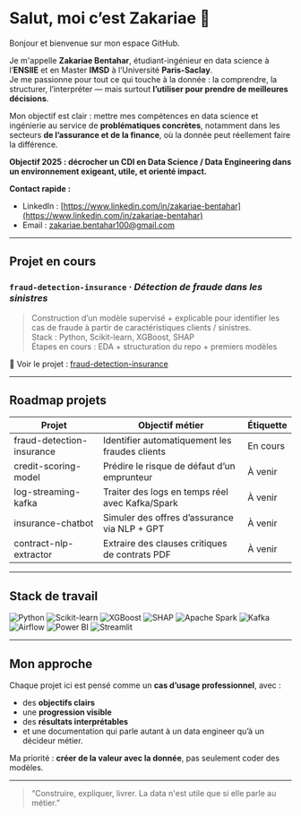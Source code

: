 # Salut, moi c’est Zakariae 👋

Bonjour et bienvenue sur mon espace GitHub.

Je m'appelle **Zakariae Bentahar**, étudiant-ingénieur en data science à l’**ENSIIE** et en Master **IMSD** à l’Université **Paris-Saclay**.  
Je me passionne pour tout ce qui touche à la donnée : la comprendre, la structurer, l’interpréter — mais surtout **l’utiliser pour prendre de meilleures décisions**.

Mon objectif est clair : mettre mes compétences en data science et ingénierie au service de **problématiques concrètes**, notamment dans les secteurs **de l’assurance et de la finance**, où la donnée peut réellement faire la différence.


 **Objectif 2025 : décrocher un CDI en Data Science / Data Engineering dans un environnement exigeant, utile, et orienté impact.**

 **Contact rapide :**  
- LinkedIn : [https://www.linkedin.com/in/zakariae-bentahar](https://www.linkedin.com/in/zakariae-bentahar)  
- Email : zakariae.bentahar100@gmail.com

---

##  Projet en cours

### `fraud-detection-insurance` · *Détection de fraude dans les sinistres*
> Construction d’un modèle supervisé + explicable pour identifier les cas de fraude à partir de caractéristiques clients / sinistres.  
> Stack : Python, Scikit-learn, XGBoost, SHAP  
> Étapes en cours : EDA + structuration du repo + premiers modèles

🔗 Voir le projet : [fraud-detection-insurance](https://github.com/ZakariaeBentahar/fraud-detection-insurance)

---

##  Roadmap projets

| Projet                     | Objectif métier                                          | Étiquette       |
|---------------------------|------------------------------------------------------------------|-----------------|
| fraud-detection-insurance | Identifier automatiquement les fraudes clients      | En cours     |
| credit-scoring-model      | Prédire le risque de défaut d’un emprunteur             |  À venir      |
| log-streaming-kafka       | Traiter des logs en temps réel avec Kafka/Spark    |  À venir      |
| insurance-chatbot         | Simuler des offres d’assurance via NLP + GPT        |  À venir      |
| contract-nlp-extractor    | Extraire des clauses critiques de contrats PDF       |  À venir      |

---

##  Stack de travail

![Python](https://img.shields.io/badge/Python-3776AB?style=flat&logo=python&logoColor=white)
![Scikit-learn](https://img.shields.io/badge/Scikit--Learn-F7931E?style=flat&logo=scikit-learn)
![XGBoost](https://img.shields.io/badge/XGBoost-E37400?style=flat)
![SHAP](https://img.shields.io/badge/SHAP-5B3E90?style=flat)
![Apache Spark](https://img.shields.io/badge/Spark-FA7343?style=flat&logo=apachespark)
![Kafka](https://img.shields.io/badge/Kafka-231F20?style=flat&logo=apachekafka)
![Airflow](https://img.shields.io/badge/Airflow-017CEE?style=flat&logo=apacheairflow)
![Power BI](https://img.shields.io/badge/Power_BI-F2C811?style=flat&logo=powerbi&logoColor=black)
![Streamlit](https://img.shields.io/badge/Streamlit-FF4B4B?style=flat&logo=streamlit)

---

##  Mon approche

Chaque projet ici est pensé comme un **cas d’usage professionnel**, avec :
- des **objectifs clairs**
- une **progression visible**
- des **résultats interprétables**
- et une documentation qui parle autant à un data engineer qu’à un décideur métier.

Ma priorité : **créer de la valeur avec la donnée**, pas seulement coder des modèles.

---

> “Construire, expliquer, livrer. La data n'est utile que si elle parle au métier.”
